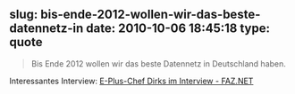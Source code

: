 slug: bis-ende-2012-wollen-wir-das-beste-datennetz-in
date: 2010-10-06 18:45:18
type: quote
---

> Bis Ende 2012 wollen wir das beste Datennetz in Deutschland haben.

Interessantes Interview: [E-Plus-Chef Dirks im Interview - FAZ.NET](http://www.faz.net/s/RubE2C6E0BCC2F04DD787CDC274993E94C1/Doc~E7031BD8380E94F999D80294B57C755A4~ATpl~Ecommon~Scontent.html)
